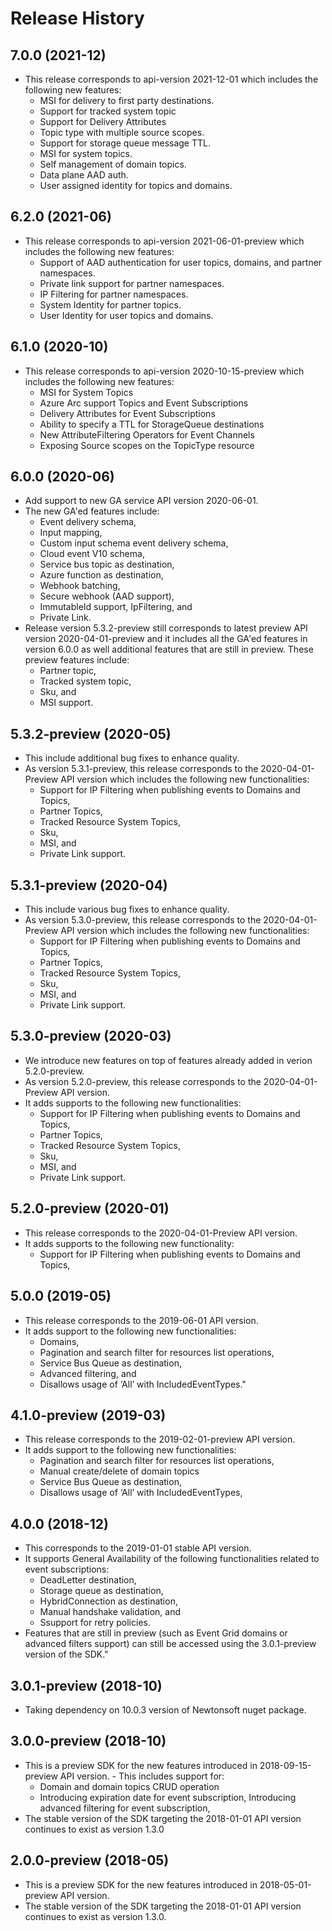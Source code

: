 # Release History

## 7.0.0 (2021-12)
- This release corresponds to api-version 2021-12-01 which includes the following new features:
    * MSI for delivery to first party destinations.
    * Support for tracked system topic
    * Support for Delivery Attributes
    * Topic type with multiple source scopes.
    * Support for storage queue message TTL.
	* MSI for system topics.
	* Self management of domain topics.
	* Data plane AAD auth.
	* User assigned identity for topics and domains.
	
## 6.2.0 (2021-06)
- This release corresponds to api-version 2021-06-01-preview which includes the following new features:
    * Support of AAD authentication for user topics, domains, and partner namespaces.
    * Private link support for partner namespaces.
    * IP Filtering for partner namespaces.
    * System Identity for partner topics.
    * User Identity for user topics and domains.

## 6.1.0 (2020-10)
- This release corresponds to api-version 2020-10-15-preview which includes the following new features:
    * MSI for System Topics
    * Azure Arc support Topics and Event Subscriptions
    * Delivery Attributes for Event Subscriptions
    * Ability to specify a TTL for StorageQueue destinations
    * New AttributeFiltering Operators for Event Channels
    * Exposing Source scopes on the TopicType resource

## 6.0.0 (2020-06)
- Add support to new GA service API version 2020-06-01.
- The new GA'ed features include:
	* Event delivery schema,
	* Input mapping,
	* Custom input schema event delivery schema,
	* Cloud event V10 schema,
	* Service bus topic as destination,
	* Azure function as destination,
	* Webhook batching,
	* Secure webhook (AAD support),
	* ImmutableId support, IpFiltering, and
	* Private Link.
- Release version 5.3.2-preview still corresponds to latest preview API version 2020-04-01-preview and it includes all the GA'ed features in version 6.0.0 as well additional features that are still in preview. These preview features include:
	* Partner topic,
   	* Tracked system topic,
	* Sku, and
	* MSI support.

## 5.3.2-preview (2020-05)
- This include additional bug fixes to enhance quality.
- As version 5.3.1-preview, this release corresponds to the 2020-04-01-Preview API version which includes the following new functionalities: 
	* Support for IP Filtering when publishing events to Domains and Topics,
	* Partner Topics,
	* Tracked Resource System Topics,
	* Sku,
	* MSI, and
	* Private Link support.

## 5.3.1-preview (2020-04)
- This include various bug fixes to enhance quality.
- As version 5.3.0-preview, this release corresponds to the 2020-04-01-Preview API version which includes the following new functionalities: 
	* Support for IP Filtering when publishing events to Domains and Topics,
	* Partner Topics,
	* Tracked Resource System Topics,
	* Sku,
	* MSI, and
	* Private Link support.

## 5.3.0-preview (2020-03)
- We introduce new features on top of features already added in verion 5.2.0-preview. 
- As version 5.2.0-preview, this release corresponds to the 2020-04-01-Preview API version.
- It adds supports to the following new functionalities: 
	* Support for IP Filtering when publishing events to Domains and Topics,
	* Partner Topics,
	* Tracked Resource System Topics,
	* Sku,
	* MSI, and
	* Private Link support.

## 5.2.0-preview (2020-01)
- This release corresponds to the 2020-04-01-Preview API version.
- It adds supports to the following new functionality:
	* Support for IP Filtering when publishing events to Domains and Topics,

## 5.0.0 (2019-05)
- This release corresponds to the 2019-06-01 API version.
- It adds support to the following new functionalities:
	* Domains,
	* Pagination and search filter for resources list operations,
	* Service Bus Queue as destination,
	* Advanced filtering, and
	* Disallows usage of ‘All’ with IncludedEventTypes."

## 4.1.0-preview (2019-03)
- This release corresponds to the 2019-02-01-preview API version.
- It adds support to the following new functionalities:
	* Pagination and search filter for resources list operations,
	* Manual create/delete of domain topics
	* Service Bus Queue as destination,
	* Disallows usage of ‘All’ with IncludedEventTypes,

## 4.0.0 (2018-12)
- This corresponds to the 2019-01-01 stable API version.
- It supports General Availability of the following functionalities related to event subscriptions:
	* DeadLetter destination,
	* Storage queue as destination,
	* HybridConnection as destination,
	* Manual handshake validation, and 
	* Ssupport for retry policies.
- Features that are still in preview (such as Event Grid domains or advanced filters support) can still be accessed using the 3.0.1-preview version of the SDK."

## 3.0.1-preview (2018-10)
- Taking dependency on 10.0.3 version of Newtonsoft nuget package.

## 3.0.0-preview (2018-10)
- This is a preview SDK for the new features introduced in 2018-09-15-preview API version. - This includes support for:
	* Domain and domain topics CRUD operation
	* Introducing expiration date for event subscription, 
	Introducing advanced filtering for event subscription, 
- The stable version of the SDK targeting the 2018-01-01 API version continues to exist as version 1.3.0

## 2.0.0-preview (2018-05)
- This is a preview SDK for the new features introduced in 2018-05-01-preview API version. 
- The stable version of the SDK targeting the 2018-01-01 API version continues to exist as version 1.3.0.

